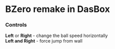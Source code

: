 # BZero remake in DasBox

### Controls

**Left** or **Right** - change the ball speed horizontally  
**Left and Right** - force jump from wall